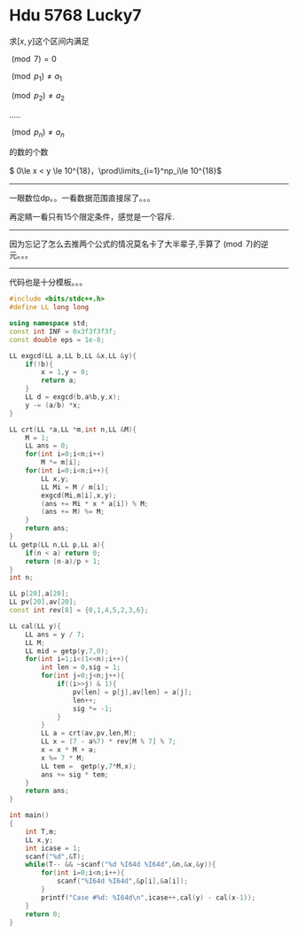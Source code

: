 # Hdu 5768 Lucky7

求$[x,y]$这个区间内满足

$\pmod{7}  = 0$ 

$\pmod{p_1} \neq a_1$

$\pmod{p_2} \neq a_2​$

.....

$\pmod{p_n} \neq a_n$

的数的个数

$ 0\le x < y \le 10^{18}$，$\prod\limits_{i=1}^np_i\le 10^{18}$

---

一眼数位dp。。一看数据范围直接尿了。。。

再定睛一看只有15个限定条件，感觉是一个容斥.

------

因为忘记了怎么去推两个公式的情况莫名卡了大半辈子,手算了$\pmod{7}$的逆元。。。

---

代码也是十分模板。。。

```cpp
#include <bits/stdc++.h>
#define LL long long

using namespace std;
const int INF = 0x3f3f3f3f;
const double eps = 1e-8;

LL exgcd(LL a,LL b,LL &x,LL &y){
    if(!b){
        x = 1,y = 0;
        return a;
    }
    LL d = exgcd(b,a%b,y,x);
    y -= (a/b) *x;
}

LL crt(LL *a,LL *m,int n,LL &M){
    M = 1;
    LL ans = 0;
    for(int i=0;i<n;i++)
        M *= m[i];
    for(int i=0;i<n;i++){
        LL x,y;
        LL Mi = M / m[i];
        exgcd(Mi,m[i],x,y);
        (ans += Mi * x * a[i]) % M;
        (ans += M) %= M;
    }
    return ans;
}
LL getp(LL n,LL p,LL a){
    if(n < a) return 0;
    return (n-a)/p + 1;
}
int n;

LL p[20],a[20];
LL pv[20],av[20];
const int rev[8] = {0,1,4,5,2,3,6};

LL cal(LL y){
    LL ans = y / 7;
    LL M;
    LL mid = getp(y,7,0);
    for(int i=1;i<(1<<n);i++){
        int len = 0,sig = 1;
        for(int j=0;j<n;j++){
            if((i>>j) & 1){
                pv[len] = p[j],av[len] = a[j];
                len++;
                sig *= -1;
            }
        }
        LL a = crt(av,pv,len,M);
        LL x = (7 - a%7) * rev[M % 7] % 7;
        x = x * M + a;
        x %= 7 * M;
        LL tem =  getp(y,7*M,x);
        ans += sig * tem;
    }
    return ans;
}

int main()
{
    int T,m;
    LL x,y;
    int icase = 1;
    scanf("%d",&T);
    while(T-- && ~scanf("%d %I64d %I64d",&n,&x,&y)){
        for(int i=0;i<n;i++){
            scanf("%I64d %I64d",&p[i],&a[i]);
        }
        printf("Case #%d: %I64d\n",icase++,cal(y) - cal(x-1));
    }
    return 0;
}
```

